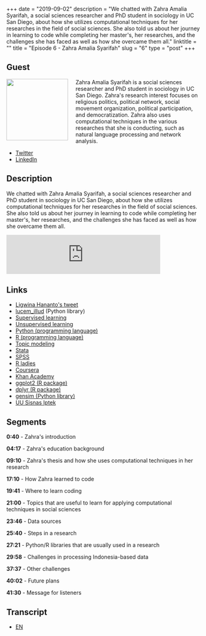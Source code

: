 +++
date = "2019-09-02"
description = "We chatted with Zahra Amalia Syarifah, a social sciences researcher and PhD student in sociology in UC San Diego, about how she utilizes computational techniques for her researches in the field of social sciences. She also told us about her journey in learning to code while completing her master's, her researches, and the challenges she has faced as well as how she overcame them all."
linktitle = ""
title = "Episode 6 - Zahra Amalia Syarifah"
slug = "6"
type = "post"
+++

## Guest
<img style="float: left; width: 160px; margin-right: 20px;" src="/img/ep6.jpeg">

Zahra Amalia Syarifah is a social sciences researcher and PhD student in sociology in UC San Diego. Zahra's research interest focuses on religious politics, political network, social movement organization, political participation, and democratization. Zahra also uses  computational techniques in the various researches that she is conducting, such as natural language processing and network analysis.

- [Twitter](https://twitter.com/zahraamalias/) 
- [LinkedIn](https://www.linkedin.com/in/zahraamalias/) 

## Description
We chatted with Zahra Amalia Syarifah, a social sciences researcher and PhD student in sociology in UC San Diego, about how she utilizes computational techniques for her researches in the field of social sciences. She also told us about her journey in learning to code while completing her master's, her researches, and the challenges she has faced as well as how she overcame them all.

<iframe src="https://anchor.fm/kartini-teknologi/embed/episodes/Episode-6---Persinggungan-antara-teknologi-dan-ilmu-sosial-bersama-Zahra-Amalia-e56p3m" height="102px" width="400px" frameborder="0" scrolling="no"></iframe>

## Links
- [Ligwina Hananto's tweet](https://twitter.com/mrshananto/status/1158524413366562817)
- [lucem_illud](https://github.com/Computational-Content-Analysis-2018/lucem_illud) (Python library)
- [Supervised learning](https://en.wikipedia.org)
- [Unsupervised learning](https://en.wikipedia.org)
- [Python (programming language)](https://www.python.org)
- [R (programming language)](https://www.r-project.org)
- [Topic modeling](https://en.wikipedia.org/wiki/Topic_model)
- [Stata](https://www.stata.com)
- [SPSS](https://www.ibm.com/products/spss-statistics)
- [R ladies](https://rladies.org)
- [Coursera](https://www.coursera.org)
- [Khan Academy](https://www.khanacademy.org)
- [ggplot2 (R package)](https://ggplot2.tidyverse.org)
- [dplyr (R package)](https://dplyr.tidyverse.org)
- [gensim (Python library)](https://pypi.org)
- [UU Sisnas Iptek](https://tekno.tempo.co/read/1225524/uu-sisnas-iptek-aipi-sayangkan-ketentuan-pidana-peneliti-asing)

## Segments
**0:40** - Zahra's introduction

**04:17** - Zahra's education background

**09:10** - Zahra's thesis and how she uses computational techniques in her research

**17:10** - How Zahra learned to code

**19:41** - Where to learn coding

**21:00** - Topics that are useful to learn for applying computational techniques in social sciences

**23:46** - Data sources

**25:40** - Steps in a research

**27:21** - Python/R libraries that are usually used in a research

**29:58** - Challenges in processing Indonesia-based data

**37:37** - Other challenges

**40:02** - Future plans

**41:30** - Message for listeners

## Transcript
- [EN](transcript)